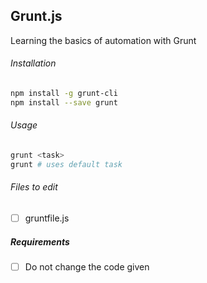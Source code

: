 ## Grunt.js
Learning the basics of automation with Grunt

###### Installation
```bash
npm install -g grunt-cli
npm install --save grunt
```

###### Usage

```bash
grunt <task>
grunt # uses default task
```

###### Files to edit
- [ ] gruntfile.js

##### Requirements
- [ ] Do not change the code given

